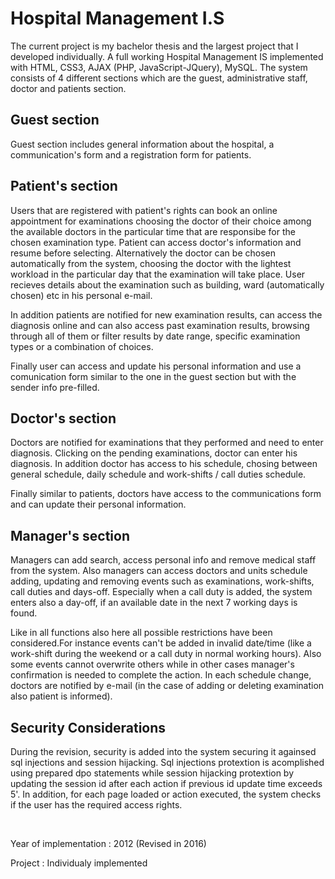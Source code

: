 <h1> Hospital Management I.S</h1>
<p>	The current project is my bachelor thesis and the largest project that I developed individually. 
A full working Hospital Management IS implemented with HTML, CSS3, AJAX (PHP, JavaScript-JQuery), MySQL. 
The system consists of 4 different sections which are the guest, administrative staff, doctor and patients section.</p>

<h2> Guest section </h2>
<p> Guest section includes general information about the hospital, a communication's form and a registration form for patients.</p>

<h2> Patient's section </h2>
<p> Users that are registered with patient's rights can book an online appointment for examinations choosing the doctor of their choice among the available doctors in the particular time that are responsibe for the chosen examination type. Patient can access doctor's information and resume before selecting. Alternatively the doctor can be chosen automatically from the system, choosing the doctor with the lightest workload in the particular day that the examination will take place. User recieves details about the examination such as building, ward (automatically chosen) etc in his personal e-mail.</p>
<p> In addition patients are notified for new examination results, can access the diagnosis online and can also access past examination results, browsing through all of them or filter results by date range, specific examination types or a combination of choices.</p>
<p> Finally user can access and update his personal information and use a comunication form similar to the one in the guest section but with the sender info pre-filled.</p>

<h2> Doctor's section </h2>
<p> Doctors are notified for examinations that they performed and need to enter diagnosis. Clicking on the pending examinations, doctor can enter his diagnosis. In addition doctor has access to his schedule, chosing between general schedule, daily schedule and work-shifts / call duties schedule.</p>
<p> Finally similar to patients, doctors have access to the communications form and can update their personal information.</p>

<h2> Manager's section </h2>
<p>	Managers can add search, access personal info and remove medical staff from the system. Also managers can access doctors and units schedule adding, updating and removing events such as examinations, work-shifts, call duties and days-off. Especially when a call duty is added, the system enters also a day-off, if an available date in the next 7 working days is found.</p>						
<p> Like in all functions also here all possible restrictions have been considered.For instance events can't be added in invalid date/time (like a work-shift during the weekend or a call duty in normal working hours). Also some events cannot overwrite others while in other cases manager's confirmation is needed to complete the action. In each schedule change, doctors are notified by e-mail (in the case of adding or deleting examination also patient is informed).</p> 	

<h2> Security Considerations </h2>
<p>	During the revision, security is added into the system securing it againsed sql injections and session hijacking. Sql injections protextion is acomplished using prepared dpo statements while session hijacking protextion by updating the session id after each action if previous id update time exceeds 5'. In addition, for each page loaded or action executed, the system checks if the user has the required access rights.</p>
<br>
<p>Year of implementation : 2012 (Revised in 2016)</p>
<p>Project : Individualy implemented</p>
